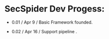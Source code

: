 # SecSpider Dev Progess:

+ 0.01 / Apr 9 / Basic Framework founded.


+ 0.02 / Apr 16 / Support pipeline .
